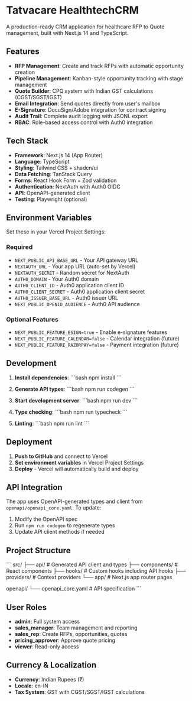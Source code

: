 # Tatvacare HealthtechCRM

A production-ready CRM application for healthcare RFP to Quote management, built with Next.js 14 and TypeScript.

## Features

- **RFP Management**: Create and track RFPs with automatic opportunity creation
- **Pipeline Management**: Kanban-style opportunity tracking with stage management
- **Quote Builder**: CPQ system with Indian GST calculations (CGST/SGST/IGST)
- **Email Integration**: Send quotes directly from user's mailbox
- **E-Signature**: DocuSign/Adobe integration for contract signing
- **Audit Trail**: Complete audit logging with JSONL export
- **RBAC**: Role-based access control with Auth0 integration

## Tech Stack

- **Framework**: Next.js 14 (App Router)
- **Language**: TypeScript
- **Styling**: Tailwind CSS + shadcn/ui
- **Data Fetching**: TanStack Query
- **Forms**: React Hook Form + Zod validation
- **Authentication**: NextAuth with Auth0 OIDC
- **API**: OpenAPI-generated client
- **Testing**: Playwright (optional)

## Environment Variables

Set these in your Vercel Project Settings:

### Required
- `NEXT_PUBLIC_API_BASE_URL` - Your API gateway URL
- `NEXTAUTH_URL` - Your app URL (auto-set by Vercel)
- `NEXTAUTH_SECRET` - Random secret for NextAuth
- `AUTH0_DOMAIN` - Your Auth0 domain
- `AUTH0_CLIENT_ID` - Auth0 application client ID
- `AUTH0_CLIENT_SECRET` - Auth0 application client secret
- `AUTH0_ISSUER_BASE_URL` - Auth0 issuer URL
- `NEXT_PUBLIC_OPENID_AUDIENCE` - Auth0 API audience

### Optional Features
- `NEXT_PUBLIC_FEATURE_ESIGN=true` - Enable e-signature features
- `NEXT_PUBLIC_FEATURE_CALENDAR=false` - Calendar integration (future)
- `NEXT_PUBLIC_FEATURE_RAZORPAY=false` - Payment integration (future)

## Development

1. **Install dependencies**:
   \`\`\`bash
   npm install
   \`\`\`

2. **Generate API types**:
   \`\`\`bash
   npm run codegen
   \`\`\`

3. **Start development server**:
   \`\`\`bash
   npm run dev
   \`\`\`

4. **Type checking**:
   \`\`\`bash
   npm run typecheck
   \`\`\`

5. **Linting**:
   \`\`\`bash
   npm run lint
   \`\`\`

## Deployment

1. **Push to GitHub** and connect to Vercel
2. **Set environment variables** in Vercel Project Settings
3. **Deploy** - Vercel will automatically build and deploy

## API Integration

The app uses OpenAPI-generated types and client from `openapi/openapi_core.yaml`. To update:

1. Modify the OpenAPI spec
2. Run `npm run codegen` to regenerate types
3. Update API client methods if needed

## Project Structure

\`\`\`
src/
├── api/           # Generated API client and types
├── components/    # React components
├── hooks/         # Custom hooks including API hooks
├── providers/     # Context providers
└── app/           # Next.js app router pages

openapi/
└── openapi_core.yaml  # API specification
\`\`\`

## User Roles

- **admin**: Full system access
- **sales_manager**: Team management and reporting
- **sales_rep**: Create RFPs, opportunities, quotes
- **pricing_approver**: Approve quote pricing
- **viewer**: Read-only access

## Currency & Localization

- **Currency**: Indian Rupees (₹)
- **Locale**: en-IN
- **Tax System**: GST with CGST/SGST/IGST calculations
